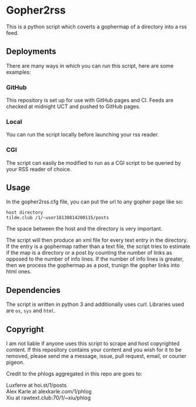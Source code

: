 # Gopher2rss

This is a python script which coverts a gophermap of a directory into a rss
feed.

## Deployments
There are many ways in which you can run this script, here are some examples:

### GitHub
This repository is set up for use with GitHub pages and CI. Feeds are checked
at midnight UCT and pushed to GitHub pages.

### Local
You can run the script locally before launching your rss reader.

### CGI
The script can easily be modified to run as a CGI script to be queried by
your RSS reader of choice.

## Usage
In the gopher2rss.cfg file, you can put the url to any gopher page like so:
```
host directory
tilde.club /1/~user18130814200115/posts
```
The space between the host and the directory is very important.

The script will then produce an xml file for every text entry in the directory. If the entry is a gophermap rather than a text file, the script tries to estimate if the map is a directory or a post by counting the number of links as opposed to the number of info lines. If the number of info lines is greater, then we process the gophermap as a post, trunign the gopher links into html ones.

## Dependencies
The script is written in python 3 and additionally uses curl. Libraries used are
`os`, `sys` and `html`.

## Copyright
I am not liable if anyone uses this script to scrape and host copyrighted
content. If this repository contains your content and you wish for it to be
removed, please send me a message, issue, pull request, email, or courier
pigeon.

Credit to the phlogs aggregated in this repo are goes to:

Luxferre at hoi.st/1/posts  
Alex Karle at alexkarle.com/1/phlog  
Xiu at rawtext.club:70/1/~xiu/phlog  

